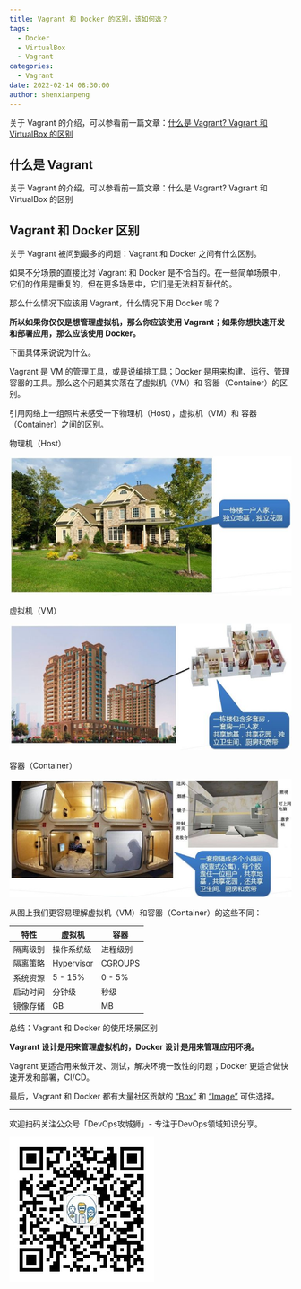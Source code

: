 ```yaml
---
title: Vagrant 和 Docker 的区别，该如何选？
tags:
  - Docker
  - VirtualBox
  - Vagrant
categories:
  - Vagrant
date: 2022-02-14 08:30:00
author: shenxianpeng
---
```


关于 Vagrant 的介绍，可以参看前一篇文章：[什么是 Vagrant? Vagrant 和 VirtualBox 的区别](https://shenxianpeng.github.io/2022/01/vagrant/)

## 什么是 Vagrant

关于 Vagrant 的介绍，可以参看前一篇文章：什么是 Vagrant? Vagrant 和 VirtualBox 的区别

## Vagrant 和 Docker 区别

关于 Vagrant 被问到最多的问题：Vagrant 和 Docker 之间有什么区别。

如果不分场景的直接比对 Vagrant 和 Docker 是不恰当的。在一些简单场景中，它们的作用是重复的，但在更多场景中，它们是无法相互替代的。

那么什么情况下应该用 Vagrant，什么情况下用 Docker 呢？

**所以如果你仅仅是想管理虚拟机，那么你应该使用 Vagrant；如果你想快速开发和部署应用，那么应该使用 Docker。**

下面具体来说说为什么。

<!-- more -->

Vagrant 是 VM 的管理工具，或是说编排工具；Docker 是用来构建、运行、管理容器的工具。那么这个问题其实落在了虚拟机（VM）和 容器（Container）的区别。

引用网络上一组照片来感受一下物理机（Host），虚拟机（VM）和 容器（Container）之间的区别。

物理机（Host）

![物理机](vagrant-vs-docker/host.jpg)

虚拟机（VM）

![虚拟机](vagrant-vs-docker/vm.jpg)

容器（Container）

![Docker](vagrant-vs-docker/docker.jpg)

从图上我们更容易理解虚拟机（VM）和容器（Container）的这些不同：

| 特性     | 虚拟机 | 容器 |
| -------- | ----------- | --------- |
| 隔离级别  | 操作系统级  | 进程级别  |
| 隔离策略  | Hypervisor  | CGROUPS  |
| 系统资源  | 5 - 15%  | 0 - 5%  |
| 启动时间  | 分钟级  | 秒级  |
| 镜像存储  | GB  | MB  |

总结：Vagrant 和 Docker 的使用场景区别

<!-- more -->

**Vagrant 设计是用来管理虚拟机的，Docker 设计是用来管理应用环境。**

Vagrant 更适合用来做开发、测试，解决环境一致性的问题；Docker 更适合做快速开发和部署，CI/CD。

最后，Vagrant 和 Docker 都有大量社区贡献的 [“Box”](https://app.vagrantup.com/boxes/search) 和 [“Image”](https://hub.docker.com/) 可供选择。

---

欢迎扫码关注公众号「DevOps攻城狮」- 专注于DevOps领域知识分享。

![ ](https://github.com/shenxianpeng/shenxianpeng.github.io/blob/master/about/index/qrcode.jpg?raw=true)
